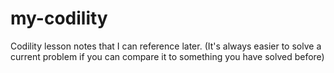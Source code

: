 # my-codility
Codility lesson notes that I can reference later. 
(It's always easier to solve a current problem if you can compare it to something you have solved before)
